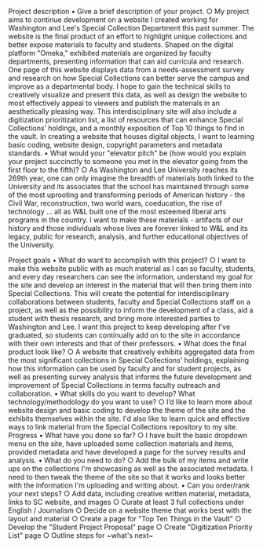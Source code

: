 Project description
  • Give a brief description of your project.
		○ My project aims to continue development on a website I created working for Washington and Lee's Special Collection Department this past summer. The website is the final product of an effort to highlight unique collections and better expose materials to faculty and students. Shaped on the digital platform "Omeka," exhibited materials are organized by faculty departments, presenting information that can aid curricula and research. One page of this website displays data from a needs-assessment survey and research on how Special Collections can better serve the campus and improve as a departmental body. I hope to gain the technical skills to creatively visualize and present this data, as well as design the website to most effectively appeal to viewers and publish the materials in an aesthetically pleasing way. This interdisciplinary site will also include a digitization prioritization list, a list of resources that can enhance Special Collections’ holdings, and a monthly exposition of Top 10 things to find in the vault. In creating a website that houses digital objects, I want to learning basic coding, website design, copyright parameters and metadata standards. 
  • What would your "elevator pitch" be (how would you explain your project succinctly to someone you met in the elevator going from the first floor to the fifth)?
		○ As Washington and Lee University reaches its 269th year, one can only imagine the breadth of materials both linked to the University and its associates that the school has maintained through some of the most uprooting and transforming periods of American history - the  Civil War, reconstruction, two world wars, coeducation, the rise of technology … all as W&L built one of the most esteemed liberal arts programs in the country. I want to make these materials - artifacts of our history and those individuals whose lives are forever linked to W&L and its legacy, public for research, analysis, and further educational objectives of the University. 

    
Project goals
	• What do want to accomplish with this project?
		○ I want to make this website public with as much material as I can so faculty, students, and every day researchers can see the information, understand my goal for the site and develop an interest in the material that will then bring them into Special Collections. This will create the potential for interdisciplinary collaborations between students, faculty and Special Collections staff on a project, as well as the possibility to inform the development of a class, aid a student with thesis research, and bring more interested parties to Washington and Lee. I want this project to keep developing after I've graduated, so students can continually add on to the site in accordance with their own interests and that of their professors. 
  • What does the final product look like?
		○ A website that creatively exhibits aggregated data from the most significant collections in Special Collections' holdings, explaining how this information can be used by faculty and for student projects, as well as presenting survey analysis that informs the future development and improvement of Special Collections in terms faculty outreach and collaboration.
	• What skills do you want to develop? What technology/methodology do you want to use?
		○ I’d like to learn more about website design and basic coding to develop the theme of the site and the exhibits themselves within the site. I'd also like to learn quick and effective ways to link material from the Special Collections repository to my site.
Progress
	• What have you done so far?
		○ I have built the basic dropdown menu on the site, have uploaded some collection materials and items, provided metadata and have developed a page for the survey results and analysis.
	• What do you need to do?
		○ Add the bulk of my items and write ups on the collections I'm showcasing as well as the associated metadata. I need to then tweak the theme of the site so that it works and looks better with the information I'm uploading and writing about.
	• Can you order/rank your next steps?
		○ Add data, including creative written material, metadata, links to SC website, and images
		○ Curate at least 3 full collections under English / Journalism
		○ Decide on a website theme that works best with the layout and material
		○ Create a page for "Top Ten Things in the Vault"
		○ Develop the "Student Project Proposal" page
		○ Create "Digitization Priority List" page
		○ Outline steps for ~what's next~
		
